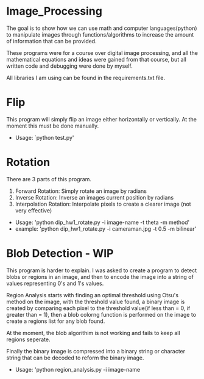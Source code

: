 # Image_Processing
The goal is to show how we can use math and computer languages(python) to manipulate images through functions/algorithms to increase the amount of information that can be provided.

These programs were for a course over digital image processing, and all the mathematical equations and ideas were gained from that course, but all written code and debugging were done by myself.

All libraries I am using can be found in the requirements.txt file.

# Flip
This program will simply flip an image either horizontally or vertically.
At the moment this must be done manually.
- Usage: `python test.py'

# Rotation
There are 3 parts of this program.
1. Forward Rotation: Simply rotate an image by radians
2. Inverse Rotation: Inverse an images current position by radians
3. Interpolation Rotation: Interpolate pixels to create a clearer image (not very effective)

- Usage: 'python dip_hw1_rotate.py -i image-name -t theta -m method'
- example: 'python dip_hw1_rotate.py -i cameraman.jpg -t 0.5 -m bilinear'

# Blob Detection - WIP
This program is harder to explain. I was asked to create a program to detect blobs or regions in an image, and then to encode the image into a string of values representing 0's and 1's values.

Region Analysis starts with finding an optimal threshold using Otsu's method on the image, with the threshold value found, a binary image is created by comparing each pixel to the threshold value(if less than = 0, if greater than = 1), then a blob colorng function is performed on the image to create a regions list for any blob found.

At the moment, the blob algorithim is not working and fails to keep all regions seperate.

Finally the binary image is compressed into a binary string or character string that can be decoded to reform the binary image.

- Usage: 'python region_analysis.py -i image-name
